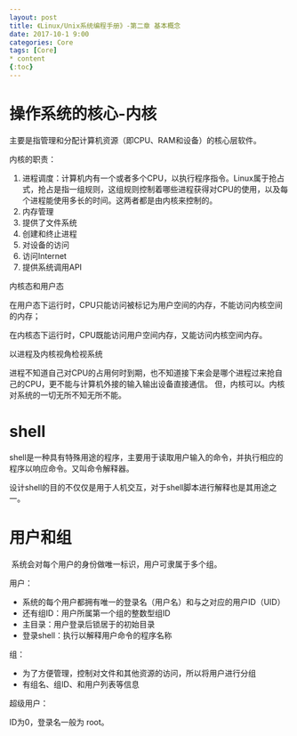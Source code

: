 ```yaml
---
layout: post
title: 《Linux/Unix系统编程手册》-第二章 基本概念
date: 2017-10-1 9:00
categories: Core
tags: [Core]
* content
{:toc} 
---
```


# 操作系统的核心-内核

主要是指管理和分配计算机资源（即CPU、RAM和设备）的核心层软件。

内核的职责：

1. 进程调度：计算机内有一个或者多个CPU，以执行程序指令。Linux属于抢占式，抢占是指一组规则，这组规则控制着哪些进程获得对CPU的使用，以及每个进程能使用多长的时间。这两者都是由内核来控制的。
2. 内存管理
3. 提供了文件系统
4. 创建和终止进程
5. 对设备的访问
6. 访问Internet
7. 提供系统调用API

内核态和用户态

​    在用户态下运行时，CPU只能访问被标记为用户空间的内存，不能访问内核空间的内存；

​    在内核态下运行时，CPU既能访问用户空间内存，又能访问内核空间内存。

以进程及内核视角检视系统

​    进程不知道自己对CPU的占用何时到期，也不知道接下来会是哪个进程过来抢自己的CPU，更不能与计算机外接的输入输出设备直接通信。   但，内核可以。内核对系统的一切无所不知无所不能。

# shell

​    shell是一种具有特殊用途的程序，主要用于读取用户输入的命令，并执行相应的程序以响应命令。又叫命令解释器。

​    设计shell的目的不仅仅是用于人机交互，对于shell脚本进行解释也是其用途之一。

# 用户和组

​    系统会对每个用户的身份做唯一标识，用户可隶属于多个组。

用户：

 - 系统的每个用户都拥有唯一的登录名（用户名）和与之对应的用户ID（UID）
 - 还有组ID：用户所属第一个组的整数型组ID
 - 主目录：用户登录后锁居于的初始目录
 - 登录shell：执行以解释用户命令的程序名称

组：

- 为了方便管理，控制对文件和其他资源的访问，所以将用户进行分组
- 有组名、组ID、和用户列表等信息

超级用户：

ID为0，登录名一般为 root。